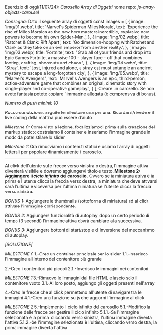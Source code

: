 Esercizio di oggi(11/07/24): *Carosello Array di Oggetti*
nome repo: *js-array-objects-carousel*

*Consegna:*
Dato il seguente array di oggetti
const images = [
    {
        image: 'img/01.webp',
        title: 'Marvel\'s Spiderman Miles Morale',
        text: 'Experience the rise of Miles Morales as the new hero masters incredible, explosive new powers to become his own Spider-Man.',
    }, {
        image: 'img/02.webp',
        title: 'Ratchet & Clank: Rift Apart',
        text: 'Go dimension-hopping with Ratchet and Clank as they take on an evil emperor from another reality.',
    }, {
        image: 'img/03.webp',
        title: 'Fortnite',
        text: "Grab all of your friends and drop into Epic Games Fortnite, a massive 100 - player face - off that combines looting, crafting, shootouts and chaos.",
    }, {
        image: 'img/04.webp',
        title: 'Stray',
        text: 'Lost, injured and alone, a stray cat must untangle an ancient mystery to escape a long-forgotten city',
    }, {
        image: 'img/05.webp',
        title: "Marvel's Avengers",
        text: 'Marvel\'s Avengers is an epic, third-person, action-adventure game that combines an original, cinematic story with single-player and co-operative gameplay.',
    }
];
Creare un carosello. Se non avete fantasia potete copiare l'immagine allegata (è comprensiva di bonus).

*Numero di push minimi: 10*

*Raccomandazione:* seguite le milestone una per una. Ricordarsi/rivedere il live coding della mattina
può essere d'aiuto

*Milestone 0:*
 Come visto a lezione, focalizziamoci prima sulla creazione del markup statico: costruiamo il container e inseriamo l'immagine grande in modo da poter stilare lo slider.

*Milestone 1:*
Ora rimuoviamo i contenuti statici e usiamo l’array di oggetti letterali per popolare dinamicamente il carosello.
****
Al click dell'utente sulle frecce verso sinistra o destra, l'immagine attiva diventerà visibile e dovremo aggiungervi titolo e testo.
**Milestone 2:
Aggiungere il *ciclo infinito* del carosello.** Ovvero se la miniatura attiva è la prima e l'utente clicca la freccia verso destra, la miniatura che deve attivarsi sarà l'ultima e viceversa per l'ultima miniatura se l'utente clicca la freccia verso sinistra.

*BONUS 1:*
Aggiungere le thumbnails (sottoforma di miniatura) ed al click attivare l’immagine corrispondente.

*BONUS 2:*
Aggiungere funzionalità di autoplay: dopo un certo periodo di tempo (3 secondi) l’immagine attiva dovrà cambiare alla successiva.

*BONUS 3:*
Aggiungere bottoni di start/stop e di inversione del meccanismo di autoplay.



*|SOLUZIONE|*

*MILESTONE 0*
1.-Creo un container principale per lo slider
1.1.-Inserisco l'immagine all'interno del contenitore più grande

2.-Creo i contenitori più piccoli
2.1.-Inserisco le immagini nei contenitori

*MILESTONE 1*
3.-Rimuovo le immagini dal file HTML e lascio solo il contenitore vuoto
3.1.-Al loro posto, aggiungo gli oggetti presenti nell'array

4.-Creo le frecce che al click permettono all'utente di navigare tra le immagini
4.1.-Creo una funzione su js che aggiorni l'immagine al click

*MILESTONE 2*
5.-Implemento il ciclo infinito del carosello
5.1.-Modifico la funzione delle frecce per gestire il ciclo infinito
5.1.1.-Se l'immagine selezionata è la prima, cliccando verso sinistra, l'ultima immagine diventa l'attiva
5.1.2.-Se l'immagine selezionata è l'ultima, cliccando verso destra, la prima immagine diventa l'attiva
